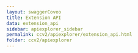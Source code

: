 ```yaml
---
layout: swaggerCoveo
title: Extension API
data: extension_api
sidebar: apiexplorer_sidebar
permalink: ccv2/apiexplorer/extension_api.html
folder: ccv2/apiexplorer
---
```

